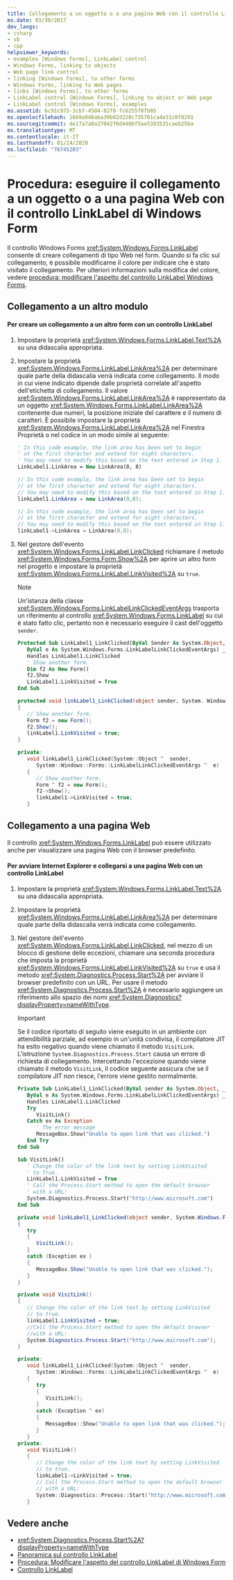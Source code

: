 ```yaml
---
title: Collegamento a un oggetto o a una pagina Web con il controllo LinkLabel
ms.date: 03/30/2017
dev_langs:
- csharp
- vb
- cpp
helpviewer_keywords:
- examples [Windows Forms], LinkLabel control
- Windows Forms, linking to objects
- Web page link control
- linking [Windows Forms], to other forms
- Windows Forms, linking to Web pages
- links [Windows Forms], to other forms
- LinkLabel control [Windows Forms], linking to object or Web page
- LinkLabel control [Windows Forms], examples
ms.assetid: 6c91c975-3cb7-4504-82f0-fc6255f8fb85
ms.openlocfilehash: 1669a9d6aba39b02d228c735701ca4e31c8f8291
ms.sourcegitcommit: de17a7a0a37042f0d4406f5ae5393531caeb25ba
ms.translationtype: MT
ms.contentlocale: it-IT
ms.lasthandoff: 01/24/2020
ms.locfileid: "76745203"
---
```

# <a name="how-to-link-to-an-object-or-web-page-with-the-windows-forms-linklabel-control"></a>Procedura: eseguire il collegamento a un oggetto o a una pagina Web con il controllo LinkLabel di Windows Form

Il controllo Windows Forms <xref:System.Windows.Forms.LinkLabel> consente di creare collegamenti di tipo Web nel form. Quando si fa clic sul collegamento, è possibile modificarne il colore per indicare che è stato visitato il collegamento. Per ulteriori informazioni sulla modifica del colore, vedere [procedura: modificare l'aspetto del controllo LinkLabel Windows Forms](how-to-change-the-appearance-of-the-windows-forms-linklabel-control.md).

## <a name="linking-to-another-form"></a>Collegamento a un altro modulo

#### <a name="to-link-to-another-form-with-a-linklabel-control"></a>Per creare un collegamento a un altro form con un controllo LinkLabel

1. Impostare la proprietà <xref:System.Windows.Forms.LinkLabel.Text%2A> su una didascalia appropriata.

2. Impostare la proprietà <xref:System.Windows.Forms.LinkLabel.LinkArea%2A> per determinare quale parte della didascalia verrà indicata come collegamento. Il modo in cui viene indicato dipende dalle proprietà correlate all'aspetto dell'etichetta di collegamento. Il valore <xref:System.Windows.Forms.LinkLabel.LinkArea%2A> è rappresentato da un oggetto <xref:System.Windows.Forms.LinkLabel.LinkArea%2A> contenente due numeri, la posizione iniziale del carattere e il numero di caratteri. È possibile impostare la proprietà <xref:System.Windows.Forms.LinkLabel.LinkArea%2A> nel Finestra Proprietà o nel codice in un modo simile al seguente:

    ```vb
    ' In this code example, the link area has been set to begin
    ' at the first character and extend for eight characters.
    ' You may need to modify this based on the text entered in Step 1.
    LinkLabel1.LinkArea = New LinkArea(0, 8)
    ```

    ```csharp
    // In this code example, the link area has been set to begin
    // at the first character and extend for eight characters.
    // You may need to modify this based on the text entered in Step 1.
    linkLabel1.LinkArea = new LinkArea(0,8);
    ```

    ```cpp
    // In this code example, the link area has been set to begin
    // at the first character and extend for eight characters.
    // You may need to modify this based on the text entered in Step 1.
    linkLabel1->LinkArea = LinkArea(0,8);
    ```

3. Nel gestore dell'evento <xref:System.Windows.Forms.LinkLabel.LinkClicked> richiamare il metodo <xref:System.Windows.Forms.Form.Show%2A> per aprire un altro form nel progetto e impostare la proprietà <xref:System.Windows.Forms.LinkLabel.LinkVisited%2A> su `true`.

    > [!NOTE]
    > Un'istanza della classe <xref:System.Windows.Forms.LinkLabelLinkClickedEventArgs> trasporta un riferimento al controllo <xref:System.Windows.Forms.LinkLabel> su cui è stato fatto clic, pertanto non è necessario eseguire il cast dell'oggetto `sender`.

    ```vb
    Protected Sub LinkLabel1_LinkClicked(ByVal Sender As System.Object, _
       ByVal e As System.Windows.Forms.LinkLabelLinkClickedEventArgs) _
       Handles LinkLabel1.LinkClicked
       ' Show another form.
       Dim f2 As New Form()
       f2.Show
       LinkLabel1.LinkVisited = True
    End Sub
    ```

    ```csharp
    protected void linkLabel1_LinkClicked(object sender, System. Windows.Forms.LinkLabelLinkClickedEventArgs e)
    {
       // Show another form.
       Form f2 = new Form();
       f2.Show();
       linkLabel1.LinkVisited = true;
    }
    ```

    ```cpp
    private:
       void linkLabel1_LinkClicked(System::Object ^  sender,
          System::Windows::Forms::LinkLabelLinkClickedEventArgs ^  e)
       {
          // Show another form.
          Form ^ f2 = new Form();
          f2->Show();
          linkLabel1->LinkVisited = true;
       }
    ```

## <a name="linking-to-a-web-page"></a>Collegamento a una pagina Web

Il controllo <xref:System.Windows.Forms.LinkLabel> può essere utilizzato anche per visualizzare una pagina Web con il browser predefinito.

#### <a name="to-start-internet-explorer-and-link-to-a-web-page-with-a-linklabel-control"></a>Per avviare Internet Explorer e collegarsi a una pagina Web con un controllo LinkLabel

1. Impostare la proprietà <xref:System.Windows.Forms.LinkLabel.Text%2A> su una didascalia appropriata.

2. Impostare la proprietà <xref:System.Windows.Forms.LinkLabel.LinkArea%2A> per determinare quale parte della didascalia verrà indicata come collegamento.

3. Nel gestore dell'evento <xref:System.Windows.Forms.LinkLabel.LinkClicked>, nel mezzo di un blocco di gestione delle eccezioni, chiamare una seconda procedura che imposta la proprietà <xref:System.Windows.Forms.LinkLabel.LinkVisited%2A> su `true` e usa il metodo <xref:System.Diagnostics.Process.Start%2A> per avviare il browser predefinito con un URL. Per usare il metodo <xref:System.Diagnostics.Process.Start%2A> è necessario aggiungere un riferimento allo spazio dei nomi <xref:System.Diagnostics?displayProperty=nameWithType>.

    > [!IMPORTANT]
    > Se il codice riportato di seguito viene eseguito in un ambiente con attendibilità parziale, ad esempio in un'unità condivisa, il compilatore JIT ha esito negativo quando viene chiamato il metodo `VisitLink`. L'istruzione `System.Diagnostics.Process.Start` causa un errore di richiesta di collegamento. Intercettando l'eccezione quando viene chiamato il metodo `VisitLink`, il codice seguente assicura che se il compilatore JIT non riesce, l'errore viene gestito normalmente.

    ```vb
    Private Sub LinkLabel1_LinkClicked(ByVal sender As System.Object, _
       ByVal e As System.Windows.Forms.LinkLabelLinkClickedEventArgs) _
       Handles LinkLabel1.LinkClicked
       Try
          VisitLink()
       Catch ex As Exception
          ' The error message
          MessageBox.Show("Unable to open link that was clicked.")
       End Try
    End Sub

    Sub VisitLink()
       ' Change the color of the link text by setting LinkVisited
       ' to True.
       LinkLabel1.LinkVisited = True
       ' Call the Process.Start method to open the default browser
       ' with a URL:
       System.Diagnostics.Process.Start("http://www.microsoft.com")
    End Sub
    ```

    ```csharp
    private void linkLabel1_LinkClicked(object sender, System.Windows.Forms.LinkLabelLinkClickedEventArgs e)
    {
       try
       {
          VisitLink();
       }
       catch (Exception ex )
       {
          MessageBox.Show("Unable to open link that was clicked.");
       }
    }

    private void VisitLink()
    {
       // Change the color of the link text by setting LinkVisited
       // to true.
       linkLabel1.LinkVisited = true;
       //Call the Process.Start method to open the default browser
       //with a URL:
       System.Diagnostics.Process.Start("http://www.microsoft.com");
    }
    ```

    ```cpp
    private:
       void linkLabel1_LinkClicked(System::Object ^  sender,
          System::Windows::Forms::LinkLabelLinkClickedEventArgs ^  e)
       {
          try
          {
             VisitLink();
          }
          catch (Exception ^ ex)
          {
             MessageBox::Show("Unable to open link that was clicked.");
          }
       }
    private:
       void VisitLink()
       {
          // Change the color of the link text by setting LinkVisited
          // to true.
          linkLabel1->LinkVisited = true;
          // Call the Process.Start method to open the default browser
          // with a URL:
          System::Diagnostics::Process::Start("http://www.microsoft.com");
       }
    ```

## <a name="see-also"></a>Vedere anche

- <xref:System.Diagnostics.Process.Start%2A?displayProperty=nameWithType>
- [Panoramica sul controllo LinkLabel](linklabel-control-overview-windows-forms.md)
- [Procedura: Modificare l'aspetto del controllo LinkLabel di Windows Form](how-to-change-the-appearance-of-the-windows-forms-linklabel-control.md)
- [Controllo LinkLabel](linklabel-control-windows-forms.md)
